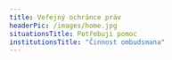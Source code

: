 ```yaml
---
title: Veřejný ochránce práv
headerPic: /images/home.jpg
situationsTitle: Potřebuji pomoc
institutionsTitle: "Činnost ombudsmana"
---
```

